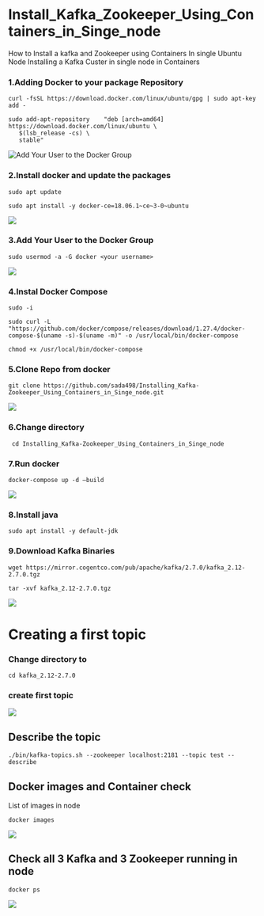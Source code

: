 # Install_Kafka_Zookeeper_Using_Containers_in_Singe_node
 How to Install a kafka and Zookeeper using Containers In single Ubuntu Node
 Installing a Kafka Custer in single node in Containers
### 1.Adding Docker to your package Repository
```
curl -fsSL https://download.docker.com/linux/ubuntu/gpg | sudo apt-key add -

sudo add-apt-repository    "deb [arch=amd64] https://download.docker.com/linux/ubuntu \
   $(lsb_release -cs) \
   stable"
```
![Add Your User to the Docker Group](https://github.com/sada498/Installing_Kafka-Zookeeper_Using_Containers_in_Singe_node/blob/main/data/Images/Adding%20Docker%20to%20your%20package%20Repo.png)
 
### 2.Install docker and update the packages
```
sudo apt update
```
```
sudo apt install -y docker-ce=18.06.1~ce~3-0~ubuntu
```
 ![](https://github.com/sada498/Installing_Kafka-Zookeeper_Using_Containers_in_Singe_node/blob/main/data/Images/Install%20docker%20and%20update%20the%20packages.png)
### 3.Add Your User to the Docker Group
```
sudo usermod -a -G docker <your username>
```
 ![](https://github.com/sada498/Installing_Kafka-Zookeeper_Using_Containers_in_Singe_node/blob/main/data/Images/Add%20Your%20User%20to%20the%20Docker%20Group.png)
### 4.Instal Docker Compose
```
sudo -i
```
```
sudo curl -L "https://github.com/docker/compose/releases/download/1.27.4/docker-compose-$(uname -s)-$(uname -m)" -o /usr/local/bin/docker-compose

  ```
```
chmod +x /usr/local/bin/docker-compose
```

### 5.Clone Repo from docker
```
git clone https://github.com/sada498/Installing_Kafka-Zookeeper_Using_Containers_in_Singe_node.git
```
 
![](https://github.com/sada498/Installing_Kafka-Zookeeper_Using_Containers_in_Singe_node/blob/main/data/Images/Clone%20Repo%20from%20docker.png)
### 6.Change directory 
```
 cd Installing_Kafka-Zookeeper_Using_Containers_in_Singe_node
```
### 7.Run docker 
```
docker-compose up -d –build
 ```
 ![](https://github.com/sada498/Installing_Kafka-Zookeeper_Using_Containers_in_Singe_node/blob/main/data/Images/Run%20docker%20compose.png)

### 8.Install java
```
sudo apt install -y default-jdk
```

### 9.Download Kafka Binaries
 ```
wget https://mirror.cogentco.com/pub/apache/kafka/2.7.0/kafka_2.12-2.7.0.tgz 
   ```
```
tar -xvf kafka_2.12-2.7.0.tgz 
```
![](https://github.com/sada498/Installing_Kafka-Zookeeper_Using_Containers_in_Singe_node/blob/main/data/Images/Download%20Kafka%20Binaries.png)
 




# Creating a first topic 
### Change directory to 
```
cd kafka_2.12-2.7.0
```

### create first topic
 ![](https://github.com/sada498/Installing_Kafka-Zookeeper_Using_Containers_in_Singe_node/blob/main/data/Images/create%20first%20topic.png)
## Describe the topic
```
./bin/kafka-topics.sh --zookeeper localhost:2181 --topic test --describe
```

## Docker images and Container check
List of images in node
```
docker images 
```
 ![](https://github.com/sada498/Installing_Kafka-Zookeeper_Using_Containers_in_Singe_node/blob/main/data/Images/List%20of%20images%20in%20node.png)
## Check all 3 Kafka and 3 Zookeeper running in node

 ```
docker ps
```
 ![](https://github.com/sada498/Installing_Kafka-Zookeeper_Using_Containers_in_Singe_node/blob/main/data/Images/Check%20all%203%20Kafka%20and%203%20Zookeeper%20running%20in%20node.png)


